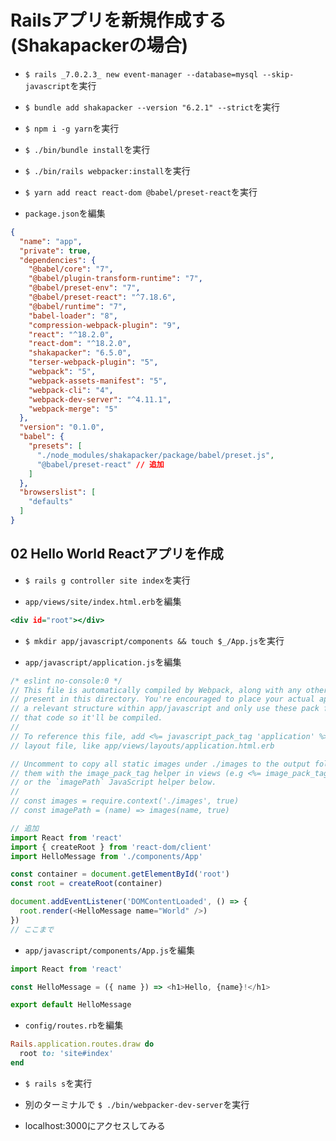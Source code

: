 # Railsアプリを新規作成する(Shakapackerの場合)

+ `$ rails _7.0.2.3_ new event-manager --database=mysql --skip-javascript`を実行<br>

+ `$ bundle add shakapacker --version "6.2.1" --strict`を実行<br>

+ `$ npm i -g yarn`を実行<br>

+ `$ ./bin/bundle install`を実行<br>

+ `$ ./bin/rails webpacker:install`を実行<br>

+ `$ yarn add react react-dom @babel/preset-react`を実行<br>

+ `package.json`を編集<br>

```json:package.json
{
  "name": "app",
  "private": true,
  "dependencies": {
    "@babel/core": "7",
    "@babel/plugin-transform-runtime": "7",
    "@babel/preset-env": "7",
    "@babel/preset-react": "^7.18.6",
    "@babel/runtime": "7",
    "babel-loader": "8",
    "compression-webpack-plugin": "9",
    "react": "^18.2.0",
    "react-dom": "^18.2.0",
    "shakapacker": "6.5.0",
    "terser-webpack-plugin": "5",
    "webpack": "5",
    "webpack-assets-manifest": "5",
    "webpack-cli": "4",
    "webpack-dev-server": "^4.11.1",
    "webpack-merge": "5"
  },
  "version": "0.1.0",
  "babel": {
    "presets": [
      "./node_modules/shakapacker/package/babel/preset.js",
      "@babel/preset-react" // 追加
    ]
  },
  "browserslist": [
    "defaults"
  ]
}
```

## 02 Hello World Reactアプリを作成

+ `$ rails g controller site index`を実行<br>

+ `app/views/site/index.html.erb`を編集<br>

```html:index.html.erb
<div id="root"></div>
```

+ `$ mkdir app/javascript/components && touch $_/App.js`を実行<br>

+ `app/javascript/application.js`を編集<br>

```js:application.js
/* eslint no-console:0 */
// This file is automatically compiled by Webpack, along with any other files
// present in this directory. You're encouraged to place your actual application logic in
// a relevant structure within app/javascript and only use these pack files to reference
// that code so it'll be compiled.
//
// To reference this file, add <%= javascript_pack_tag 'application' %> to the appropriate
// layout file, like app/views/layouts/application.html.erb

// Uncomment to copy all static images under ./images to the output folder and reference
// them with the image_pack_tag helper in views (e.g <%= image_pack_tag 'rails.png' %>)
// or the `imagePath` JavaScript helper below.
//
// const images = require.context('./images', true)
// const imagePath = (name) => images(name, true)

// 追加
import React from 'react'
import { createRoot } from 'react-dom/client'
import HelloMessage from './components/App'

const container = document.getElementById('root')
const root = createRoot(container)

document.addEventListener('DOMContentLoaded', () => {
  root.render(<HelloMessage name="World" />)
})
// ここまで
```

+ `app/javascript/components/App.js`を編集<br>

```js:App.js
import React from 'react'

const HelloMessage = ({ name }) => <h1>Hello, {name}!</h1>

export default HelloMessage
```

+ `config/routes.rb`を編集<br>

```rb:routes.rb
Rails.application.routes.draw do
  root to: 'site#index'
end
```

+ `$ rails s`を実行<br>

+ 別のターミナルで `$ ./bin/webpacker-dev-server`を実行<br>

+ localhost:3000にアクセスしてみる<br>
